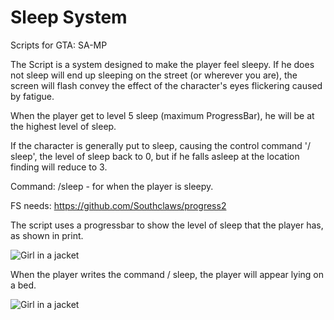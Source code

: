 # Sleep System
Scripts for GTA: SA-MP

The Script is a system designed to make the player feel sleepy. If he does not sleep will end up sleeping on the street (or wherever you are), the screen will flash convey the effect of the character's eyes flickering caused by fatigue.


When the player get to level 5 sleep (maximum ProgressBar), he will be at the highest level of sleep.


If the character is generally put to sleep, causing the control command '/ sleep', the level of sleep back to 0, but if he falls asleep at the location finding will reduce to 3.



Command: /sleep - for when the player is sleepy.


FS needs: https://github.com/Southclaws/progress2


The script uses a progressbar to show the level of sleep that the player has, as shown in print.

 <img src="http://i.imgur.com/W4Gbrq2.png" alt="Girl in a jacket"> 

When the player writes the command / sleep, the player will appear lying on a bed.

 <img src="http://i.imgur.com/PmrXlkp.png" alt="Girl in a jacket">
